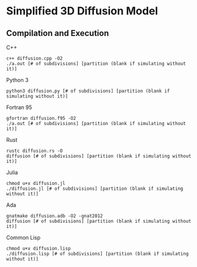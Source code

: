 # Simplified 3D Diffusion Model

## Compilation and Execution

C++

    c++ diffusion.cpp -O2
    ./a.out [# of subdivisions] [partition (blank if simulating without it)]

Python 3

    python3 diffusion.py [# of subdivisions] [partition (blank if simulating without it)]

Fortran 95

    gfortran diffusion.f95 -O2
    ./a.out [# of subdivisions] [partition (blank if simulating without it)]

Rust

    rustc diffusion.rs -O
    diffusion [# of subdivisions] [partition (blank if simulating without it)]

Julia

    chmod u+x diffusion.jl
    ./diffusion.jl [# of subdivisions] [partition (blank if simulating without it)]

Ada

    gnatmake diffusion.adb -O2 -gnat2012
    diffusion [# of subdivisions] [partition (blank if simulating without it)]

Common Lisp

    chmod u+x diffusion.lisp
    ./diffusion.lisp [# of subdivisions] [partition (blank if simulating without it)]
